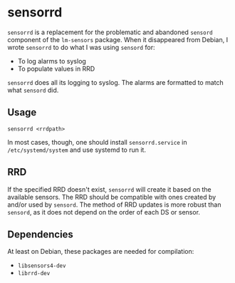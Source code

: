 # sensorrd

`sensorrd` is a replacement for the problematic and abandoned `sensord`
component of the `lm-sensors` package.
When it disappeared from Debian, I wrote `sensorrd` to do what I was
using `sensord` for:

- To log alarms to syslog
- To populate values in RRD

`sensorrd` does all its logging to syslog.
The alarms are formatted to match what `sensord` did.

## Usage
```
sensorrd <rrdpath>
```

In most cases, though, one should install `sensorrd.service` in
`/etc/systemd/system` and use systemd to run it.

## RRD

If the specified RRD doesn't exist, `sensorrd` will create it
based on the available sensors.
The RRD should be compatible with ones created by and/or used by
`sensord`.
The method of RRD updates is more robust than `sensord`,
as it does not depend on the order of each DS or sensor.

## Dependencies

At least on Debian, these packages are needed for compilation:

- `libsensors4-dev`
- `librrd-dev`
